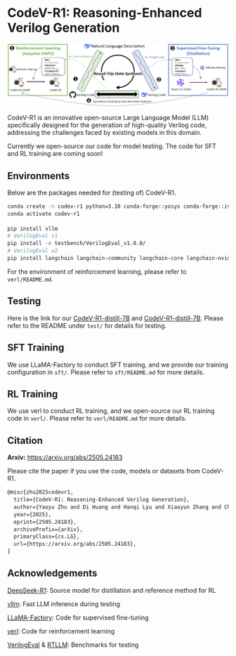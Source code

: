 
# CodeV-R1: Reasoning-Enhanced Verilog Generation

![](assets/overview.png)

CodeV-R1 is an innovative open-source Large Language Model (LLM) specifically designed for the generation of high-quality Verilog code, addressing the challenges faced by existing models in this domain.

Currently we open-source our code for model testing. The code for SFT and RL training are coming soon!

## Environments

Below are the packages needed for (testing of) CodeV-R1.

```bash
conda create -n codev-r1 python=3.10 conda-forge::yosys conda-forge::iverilog
conda activate codev-r1

pip install vllm
# VerilogEval v1
pip install -e testbench/VerilogEval_v1.0.0/
# VerilogEval v2
pip install langchain langchain-community langchain-core langchain-nvidia-ai-endpoints langchain-openai langchain-text-splitters langsmith
```

For the environment of reinforcement learning, please refer to `verl/README.md`.

## Testing

Here is the link for our [CodeV-R1-distill-7B](https://huggingface.co/zhuyaoyu/CodeV-R1-Distill-Qwen-7B) and [CodeV-R1-distill-7B](https://huggingface.co/zhuyaoyu/CodeV-R1-Qwen-7B). Please refer to the README under `test/` for details for testing.

## SFT Training

We use LLaMA-Factory to conduct SFT training, and we provide our training configuration in `sft/`. Please refer to `sft/README.md` for more details.

## RL Training

We use verl to conduct RL training, and we open-source our RL training code in `verl/`. Please refer to `verl/README.md` for more details.

## Citation

**Arxiv:** https://arxiv.org/abs/2505.24183

Please cite the paper if you use the code, models or datasets from CodeV-R1.

```latex
@misc{zhu2025codevr1,
  title={CodeV-R1: Reasoning-Enhanced Verilog Generation}, 
  author={Yaoyu Zhu and Di Huang and Hanqi Lyu and Xiaoyun Zhang and Chongxiao Li and Wenxuan Shi and Yutong Wu and Jianan Mu and Jinghua Wang and Yang Zhao and Pengwei Jin and Shuyao Cheng and Shengwen Liang and Xishan Zhang and Rui Zhang and Zidong Du and Qi Guo and Xing Hu and Yunji Chen},
  year={2025},
  eprint={2505.24183},
  archivePrefix={arXiv},
  primaryClass={cs.LG},
  url={https://arxiv.org/abs/2505.24183}, 
}
```

## Acknowledgements

[DeepSeek-R1](https://github.com/deepseek-ai/DeepSeek-R1): Source model for distillation and reference method for RL

[vllm](https://github.com/vllm-project/vllm): Fast LLM inference during testing

[LLaMA-Factory](https://github.com/hiyouga/LLaMA-Factory): Code for supervised fine-tuning

[verl](https://github.com/volcengine/verl): Code for reinforcement learning

[VerilogEval](https://github.com/NVlabs/verilog-eval) & [RTLLM](https://github.com/hkust-zhiyao/RTLLM): Benchmarks for testing



